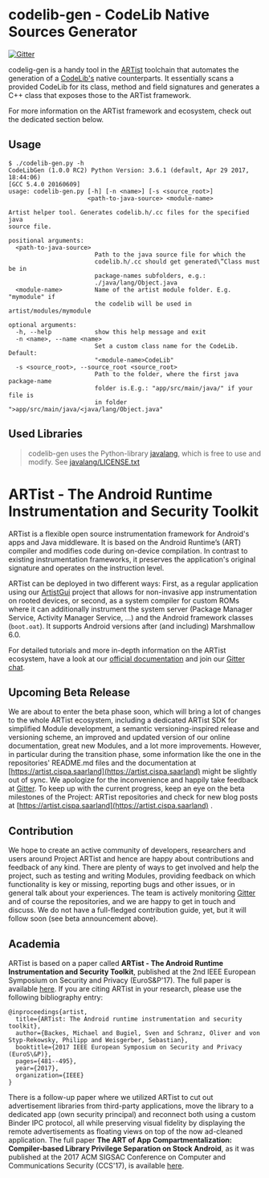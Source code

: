 # codelib-gen - CodeLib Native Sources Generator 

[![Gitter](https://badges.gitter.im/Project-ARTist/meta.svg)](https://gitter.im/project-artist/Lobby?utm_source=badge&utm_medium=badge&utm_campaign=pr-badge&utm_content=body_badge)


codelig-gen is a handy tool in the [ARTist](https://github.com/Project-ARTist/ARTist) toolchain that automates the generation of a [CodeLib's](https://github.com/Project-ARTist/CodeLib) native counterparts. It essentially scans a provided CodeLib for its class, method and field signatures and generates a C++ class that exposes those to the ARTist framework. 

For more information on the ARTist framework and ecosystem, check out the dedicated section below. 

## Usage

```
$ ./codelib-gen.py -h
CodeLibGen (1.0.0 RC2) Python Version: 3.6.1 (default, Apr 29 2017, 18:44:06) 
[GCC 5.4.0 20160609]
usage: codelib-gen.py [-h] [-n <name>] [-s <source_root>]
                      <path-to-java-source> <module-name>

Artist helper tool. Generates codelib.h/.cc files for the specified java
source file.

positional arguments:
  <path-to-java-source>
                        Path to the java source file for which the
                        codelib.h/.cc should get generated\”Class must be in
                        package-names subfolders, e.g.:
                        ./java/lang/Object.java
  <module-name>         Name of the artist module folder. E.g. "mymodule" if
                        the codelib will be used in artist/modules/mymodule

optional arguments:
  -h, --help            show this help message and exit
  -n <name>, --name <name>
                        Set a custom class name for the CodeLib. Default:
                        "<module-name>CodeLib"
  -s <source_root>, --source_root <source_root>
                        Path to the folder, where the first java package-name
                        folder is.E.g.: "app/src/main/java/" if your file is
                        in folder ">app/src/main/java/<java/lang/Object.java"

```

## Used Libraries

> codelib-gen uses the Python-library [javalang](https://github.com/c2nes/javalang), which is free to use and modify.
> See [javalang/LICENSE.txt](javalang/LICENSE.txt)


# ARTist - The Android Runtime Instrumentation and Security Toolkit

ARTist is a flexible open source instrumentation framework for Android's apps and Java middleware. It is based on the Android Runtime’s (ART) compiler and modifies code during on-device compilation. In contrast to existing instrumentation frameworks, it preserves the application's original signature and operates on the instruction level. 

ARTist can be deployed in two different ways: First, as a regular application using our [ArtistGui](https://github.com/Project-ARTist/ArtistGui) project that allows for non-invasive app instrumentation on rooted devices, or second, as a system compiler for custom ROMs where it can additionally instrument the system server (Package Manager Service, Activity Manager Service, ...) and the Android framework classes (```boot.oat```). It supports Android versions after (and including) Marshmallow 6.0. 

For detailed tutorials and more in-depth information on the ARTist ecosystem, have a look at our [official documentation](https://artist.cispa.saarland) and join our [Gitter chat](https://gitter.im/project-artist/Lobby).

## Upcoming Beta Release

We are about to enter the beta phase soon, which will bring a lot of changes to the whole ARTist ecosystem, including a dedicated ARTist SDK for simplified Module development, a semantic versioning-inspired release and versioning scheme, an improved and updated version of our online documentation, great new Modules, and a lot more improvements. However, in particular during the transition phase, some information like the one in the repositories' README.md files and the documentation at [https://artist.cispa.saarland](https://artist.cispa.saarland) might be slightly out of sync. We apologize for the inconvenience and happily take feedback at [Gitter](https://gitter.im/project-artist/Lobby). To keep up with the current progress, keep an eye on the beta milestones of the Project: ARTist repositories and check for new blog posts at [https://artist.cispa.saarland](https://artist.cispa.saarland) . 

## Contribution

We hope to create an active community of developers, researchers and users around Project ARTist and hence are happy about contributions and feedback of any kind. There are plenty of ways to get involved and help the project, such as testing and writing Modules, providing feedback on which functionality is key or missing, reporting bugs and other issues, or in general talk about your experiences. The team is actively monitoring [Gitter](https://gitter.im/project-artist/) and of course the repositories, and we are happy to get in touch and discuss. We do not have a full-fledged contribution guide, yet, but it will follow soon (see beta announcement above). 

## Academia

ARTist is based on a paper called **ARTist - The Android Runtime Instrumentation and Security Toolkit**, published at the 2nd IEEE European Symposium on Security and Privacy (EuroS&P'17). The full paper is available [here](https://artist.cispa.saarland/res/papers/ARTist.pdf). If you are citing ARTist in your research, please use the following bibliography entry:

```
@inproceedings{artist,
  title={ARTist: The Android runtime instrumentation and security toolkit},
  author={Backes, Michael and Bugiel, Sven and Schranz, Oliver and von Styp-Rekowsky, Philipp and Weisgerber, Sebastian},
  booktitle={2017 IEEE European Symposium on Security and Privacy (EuroS\&P)},
  pages={481--495},
  year={2017},
  organization={IEEE}
}
```

There is a follow-up paper where we utilized ARTist to cut out advertisement libraries from third-party applications, move the library to a dedicated app (own security principal) and reconnect both using a custom Binder IPC protocol, all while preserving visual fidelity by displaying the remote advertisements as floating views on top of the now ad-cleaned application. The full paper **The ART of App Compartmentalization: Compiler-based Library Privilege Separation on Stock Android**, as it was published at the 2017 ACM SIGSAC Conference on Computer and Communications Security (CCS'17), is available [here](https://artist.cispa.saarland/res/papers/CompARTist.pdf).
